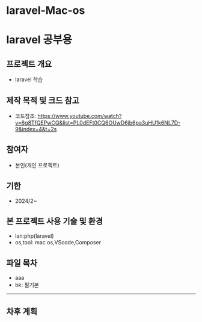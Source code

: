 # laravel-Mac-os
# laravel 공부용
## 프로젝트 개요
* laravel 학습
## 제작 목적 및 크드 참고
* 코드참조: https://www.youtube.com/watch?v=6g8TfQEPwCQ&list=PL0dEFt0CQ6OUwD6jb6pa3uHU1k6NL7D-9&index=4&t=2s
## 참여자
* 본인(개인 프로젝트)
## 기한
* 2024/2~
## 본 프로젝트 사용 기술 및 환경
* lan:php(laravel)
* os,tool: mac os,VScode,Composer
## 파일 목차
* aaa
* bk: 필기본
****

## 차후 계획

